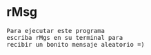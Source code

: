 # rMsg
<pre>
Para ejecutar este programa 
escriba rMgs en su terminal para 
recibir un bonito mensaje aleatorio =)
</pre>